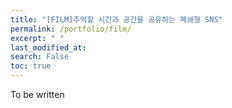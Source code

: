 ```yaml
---
title: "[FILM]추억할 시간과 공간을 공유하는 폐쇄형 SNS"
permalink: /portfolio/film/
excerpt: " "
last_modified_at: 
search: False
toc: true
---
```

To be written